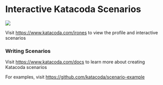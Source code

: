 # Interactive Katacoda Scenarios

[![](http://shields.katacoda.com/katacoda/irones/count.svg)](https://www.katacoda.com/irones "Get your profile on Katacoda.com")

Visit https://www.katacoda.com/irones to view the profile and interactive scenarios

### Writing Scenarios
Visit https://www.katacoda.com/docs to learn more about creating Katacoda scenarios

For examples, visit https://github.com/katacoda/scenario-example
